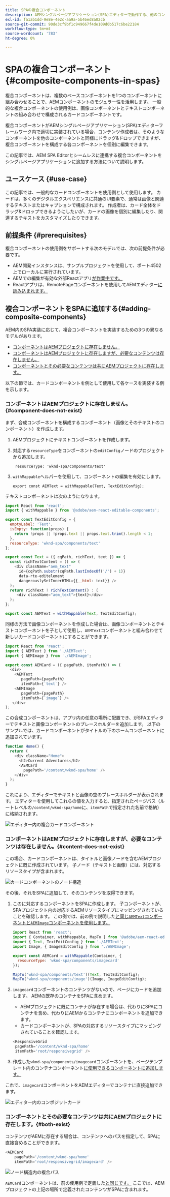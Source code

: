 ```yaml
---
title: SPAの複合コンポーネント
description: AEMシングルページアプリケーション(SPA)エディターで動作する、他のコンポーネントで構成される独自の複合コンポーネントを作成する方法を説明します。
exl-id: fa1ab1dd-9e8e-4e2c-aa9a-5b46ed8a02cb
source-git-commit: 90de3cf9bf1c949667f4de109d0b517c6be22184
workflow-type: tm+mt
source-wordcount: '783'
ht-degree: 0%

---
```


# SPAの複合コンポーネント{#composite-components-in-spas}

複合コンポーネントは、複数のベースコンポーネントを1つのコンポーネントに組み合わせることで、AEMコンポーネントのモジュラー性を活用します。 一般的な複合コンポーネントの使用例は、画像コンポーネントとテキストコンポーネントの組み合わせで構成されるカードコンポーネントです。

複合コンポーネントがAEMシングルページアプリケーション(SPA)エディターフレームワーク内で適切に実装されている場合、コンテンツ作成者は、そのようなコンポーネントを他のコンポーネントと同様にドラッグ&amp;ドロップできますが、複合コンポーネントを構成する各コンポーネントを個別に編集できます。

この記事では、AEM SPA Editorとシームレスに連携する複合コンポーネントをシングルページアプリケーションに追加する方法について説明します。

## ユースケース {#use-case}

この記事では、一般的なカードコンポーネントを使用例として使用します。 カードは、多くのデジタルエクスペリエンスに共通のUI要素で、通常は画像と関連するテキストまたはキャプションで構成されます。 作成者は、カード全体をドラッグ&amp;ドロップできるようにしたいが、カードの画像を個別に編集したり、関連するテキストをカスタマイズしたりできます。

## 前提条件 {#prerequisites}

複合コンポーネントの使用例をサポートする次のモデルでは、次の前提条件が必要です。

* AEM開発インスタンスは、サンプルプロジェクトを使用して、ポート4502上でローカルに実行されています。
* AEMでの編集が有効な外部Reactアプリ[が作業中です。](editing-external-spa.md)
* Reactアプリは、RemotePageコンポーネントを使用してAEMエディター[に読み込まれます。](remote-page.md)

## 複合コンポーネントをSPAに追加する{#adding-composite-components}

AEM内のSPA実装に応じて、複合コンポーネントを実装するための3つの異なるモデルがあります。

* [コンポーネントはAEMプロジェクトに存在しません。](#component-does-not-exist)
* [コンポーネントはAEMプロジェクトに存在しますが、必要なコンテンツは存在しません。](#content-does-not-exist)
* [コンポーネントとその必要なコンテンツは共にAEMプロジェクトに存在します。](#both-exist)

以下の節では、カードコンポーネントを例として使用して各ケースを実装する例を示します。

### コンポーネントはAEMプロジェクトに存在しません。{#component-does-not-exist}

まず、合成コンポーネントを構成するコンポーネント（画像とそのテキストのコンポーネント）を作成します。

1. AEMプロジェクトにテキストコンポーネントを作成します。
1. 対応する`resourceType`をコンポーネントの`editConfig`ノードのプロジェクトから追加します。

   ```text
    resourceType: 'wknd-spa/components/text' 
   ```

1. `withMappable`ヘルパーを使用して、コンポーネントの編集を有効にします。

   ```text
   export const AEMText = withMappable(Text, TextEditConfig); 
   ```

テキストコンポーネントは次のようになります。

```javascript
import React from 'react';
import { withMappable } from '@adobe/aem-react-editable-components';

export const TextEditConfig = {
  emptyLabel: 'Text',
  isEmpty: function(props) {
    return !props || !props.text || props.text.trim().length < 1;
  },
  resourceType: 'wknd-spa/components/text'
};

export const Text = ({ cqPath, richText, text }) => {
  const richTextContent = () => (
    <div className="aem_text"
      id={cqPath.substr(cqPath.lastIndexOf('/') + 1)}
      data-rte-editelement
      dangerouslySetInnerHTML={{__html: text}} />
  );
  return richText ? richTextContent() : (
     <div className="aem_text">{text}</div>
  );
};

export const AEMText = withMappable(Text, TextEditConfig);
```

同様の方法で画像コンポーネントを作成した場合は、画像コンポーネントとテキストコンポーネントを子として使用し、`AEMText`コンポーネントと組み合わせて新しいカードコンポーネントにすることができます。

```javascript
import React from 'react';
import { AEMText } from './AEMText';
import { AEMImage } from './AEMImage';

export const AEMCard = ({ pagePath, itemPath}) => (
  <div>
    <AEMText
       pagePath={pagePath}
       itemPath={`text`} />
    <AEMImage
       pagePath={pagePath}
       itemPath={`image`} />
   </div>
);
```

この合成コンポーネントは、アプリ内の任意の場所に配置でき、がSPAエディターでテキストと画像コンポーネントのプレースホルダーを追加します。 以下のサンプルでは、カードコンポーネントがタイトルの下のホームコンポーネントに追加されています。

```javascript
function Home() {
  return (
    <div className="Home">
      <h2>Current Adventures</h2>
      <AEMCard
        pagePath='/content/wknd-spa/home' />
    </div>
  );
}
```

これにより、エディターでテキストと画像の空のプレースホルダーが表示されます。 エディターを使用してこれらの値を入力すると、指定されたページパス（ルートレベルの`/content/wknd-spa/home`に、`itemPath`で指定された名前で格納）に格納されます。

![エディター内の複合カードコンポーネント](assets/composite-card.png)

### コンポーネントはAEMプロジェクトに存在しますが、必要なコンテンツは存在しません。{#content-does-not-exist}

この場合、カードコンポーネントは、タイトルと画像ノードを含むAEMプロジェクトに既に作成されています。 子ノード（テキストと画像）には、対応するリソースタイプが含まれます。

![カードコンポーネントのノード構造](assets/composite-node-structure.png)

その後、それをSPAに追加して、そのコンテンツを取得できます。

1. このに対応するコンポーネントをSPAに作成します。 子コンポーネントが、SPAプロジェクト内の対応するAEMリソースタイプにマッピングされていることを確認します。 この例では、前の例で説明した[と同じ`AEMText`コンポーネントと`AEMImage`コンポーネントを使用します。](#component-does-not-exist)

   ```javascript
   import React from 'react';
   import { Container, withMappable, MapTo } from '@adobe/aem-react-editable-components';
   import { Text, TextEditConfig } from './AEMText';
   import Image, { ImageEditConfig } from './AEMImage';
   
   export const AEMCard = withMappable(Container, {
     resourceType: 'wknd-spa/components/imagecard'
   });
   
   MapTo('wknd-spa/components/text')(Text, TextEditConfig);
   MapTo('wknd-spa/components/image')(Image, ImageEditConfig);
   ```

1. `imagecard`コンポーネントのコンテンツがないので、ページにカードを追加します。 AEMの既存のコンテナをSPAに含めます。
   * AEMプロジェクトに既にコンテナが存在する場合は、代わりにSPAにコンテナを含め、代わりにAEMからコンテナにコンポーネントを追加できます。
   * カードコンポーネントが、SPAの対応するリソースタイプにマッピングされていることを確認します。

   ```javascript
   <ResponsiveGrid
    pagePath='/content/wknd-spa/home'
    itemPath='root/responsivegrid' />
   ```

1. 作成した`wknd-spa/components/imagecard`コンポーネントを、ページテンプレート内のコンテナコンポーネント[に使用できるコンポーネントに追加します。](/help/sites-cloud/authoring/features/templates.md)

これで、`imagecard`コンポーネントをAEMエディターでコンテナに直接追加できます。

![エディター内のコンポジットカード](assets/composite-card.gif)

### コンポーネントとその必要なコンテンツは共にAEMプロジェクトに存在します。{#both-exist}

コンテンツがAEMに存在する場合は、コンテンツへのパスを指定して、SPAに直接含めることができます。

```javascript
<AEMCard
    pagePath='/content/wknd-spa/home'
    itemPath='root/responsivegrid/imagecard' />
```

![ノード構造内の複合パス](assets/composite-path.png)

`AEMCard`コンポーネントは、前の使用例で定義した[と同じです。](#content-does-not-exist) ここでは、AEMプロジェクトの上記の場所で定義されたコンテンツがSPAに含まれます。
